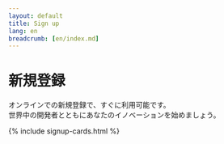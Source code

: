 ```yaml
---
layout: default
title: Sign up
lang: en
breadcrumb: [en/index.md]
---
```


# 新規登録

オンラインでの新規登録で、すぐに利用可能です。<br>
世界中の開発者とともにあなたのイノベーションを始めましょう。

{% include signup-cards.html %}
